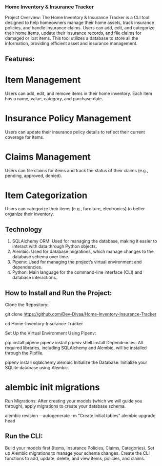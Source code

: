 
### Home Inventory & Insurance Tracker

Project Overview:
The Home Inventory & Insurance Tracker is a CLI tool designed to help homeowners manage their home assets, track insurance policies, and handle insurance claims. Users can add, edit, and categorize their home items, update their insurance records, and file claims for damaged or lost items. This tool utilizes a database to store all the information, providing efficient asset and insurance management.

## Features:
# Item Management
Users can add, edit, and remove items in their home inventory. Each item has a name, value, category, and purchase date.

# Insurance Policy Management
Users can update their insurance policy details to reflect their current coverage for items.

# Claims Management
Users can file claims for items and track the status of their claims (e.g., pending, approved, denied).

# Item Categorization
Users can categorize their items (e.g., furniture, electronics) to better organize their inventory.

## Technology
1. SQLAlchemy ORM: Used for managing the database, making it easier to interact with data through Python objects.
2. Alembic: Used for database migrations, which manage changes to the database schema over time.
3. Pipenv: Used for managing the project’s virtual environment and dependencies.
4. Python: Main language for the command-line interface (CLI) and database interactions.

## How to Install and Run the Project:
Clone the Repository:

git clone <https://github.com/Dev-Divaa/Home-Inventory-Insurance-Tracker>

cd Home-Inventory-Insurance-Tracker

Set Up the Virtual Environment Using Pipenv:

pip install pipenv
pipenv install
pipenv shell
Install Dependencies: All required libraries, including SQLAlchemy and Alembic, will be installed through the Pipfile.

pipenv install sqlalchemy alembic
Initialize the Database: Initialize your SQLite database using Alembic.

# alembic init migrations
Run Migrations: After creating your models (which we will guide you through), apply migrations to create your database schema.

alembic revision --autogenerate -m "Create initial tables"
alembic upgrade head

## Run the CLI:

Build your models first (Items, Insurance Policies, Claims, Categories).
Set up Alembic migrations to manage your schema changes.
Create the CLI functions to add, update, delete, and view items, policies, and claims.
